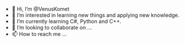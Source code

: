 - 👋 Hi, I’m @VenusKomet
- 👀 I’m interested in learning new things and applying new knowledge.
- 🌱 I’m currently learning C#, Python and C++.
- 💞️ I’m looking to collaborate on ...
- 📫 How to reach me ...

<!---
VenusKomet/VenusKomet is a ✨ special ✨ repository because its `README.md` (this file) appears on your GitHub profile.
You can click the Preview link to take a look at your changes.
--->
